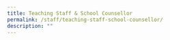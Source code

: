 ```yaml
---
title: Teaching Staff & School Counsellor
permalink: /staff/teaching-staff-school-counsellor/
description: ""
---
```

